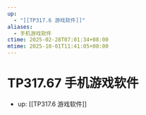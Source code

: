 ```yaml
---
up:
  - "[[TP317.6 游戏软件]]"
aliases:
  - 手机游戏软件
ctime: 2025-02-28T07:01:34+08:00
mtime: 2025-10-01T11:41:05+08:00
---
```


# TP317.67 手机游戏软件

- up: [[TP317.6 游戏软件]]
